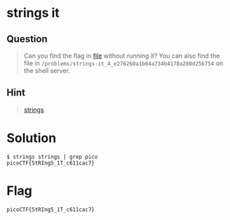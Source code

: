 # strings it
## Question
>Can you find the flag in [file](files/strings) without running it? You can also find the file in `/problems/strings-it_4_e276260a1b64a734b4178a280d25b754` on the shell server.

## Hint
>[strings](https://linux.die.net/man/1/strings)

# Solution
~~~~
$ strings strings | grep pico
picoCTF{5tRIng5_1T_c611cac7}
~~~~

# Flag
`picoCTF{5tRIng5_1T_c611cac7}`
